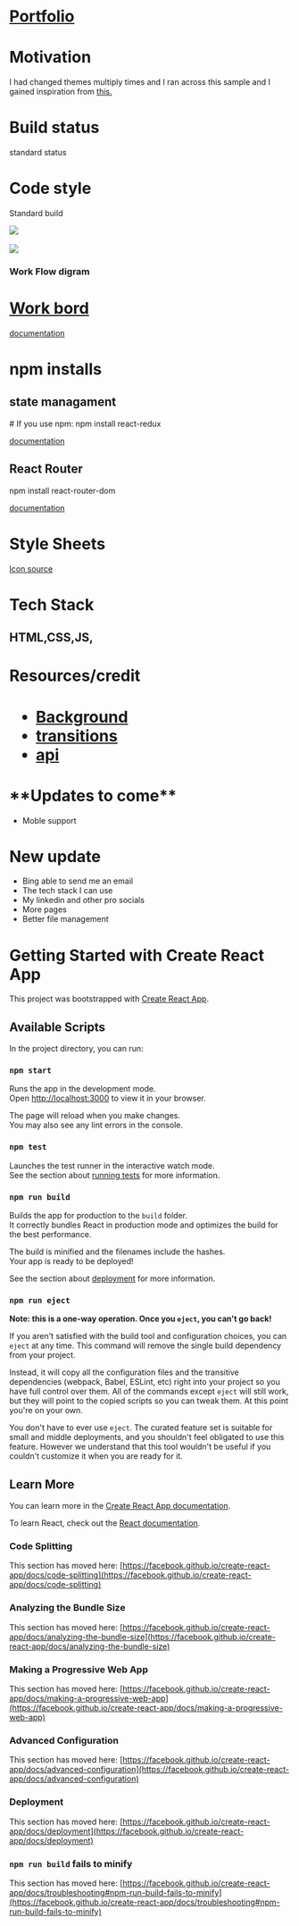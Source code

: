 <h1> <a href="https://app.netlify.com/sites/preeminent-sfogliatella-9ee1bf/overview">Portfolio</a></h1>
<h1>Motivation</h1>
<p> I had changed themes multiply times and I ran across this sample and I gained inspiration from  <a href="https://p5aholic.me/projects/">this.</a></p>

<h1> Build status</h1>
<p> standard status</p>
<h1> Code style</h1>
<p> Standard build<p>

<img src="./public/websiteScreeshots/HomePage.PNG">
<br>
<br>
<img src="./public/websiteScreeshots/portfiolio.PNG">







<h3> Work Flow digram</h3>

<a href="https://app.diagrams.net/#G1RX0YdLqpaTrwnU43XOAnhvSgkpljHpl4" target = "_blank" alt="plaing diagram" >

<h1> Work bord</h1>

<a href="https://trello.com/b/apJOwOcg/map" target= "_blank" alt="planning board" >documentation</a>



<h1> npm installs</h1>
<h2> state managament</h2>
<p> # If you use npm:
npm install react-redux</p>

<a href="https://react-redux.js.org/introduction/getting-started" target = "_blank" alt = "react redux documentaion">documentation</a>


<h2> React Router</h2>

<p> npm install react-router-dom</p>

<a href="https://reactrouter.com/en/main/start/tutorial" target = "_blank" alt = "router documentation">documentation</a>
<h1>Style Sheets</h1>

<p><a href="https://devicon.dev/" > Icon source</a></p>




<h1> Tech Stack</h1>
<h2>HTML,CSS,JS,<h2>

<h1>Resources/credit<h1>
<ul>
    <li><a href="https://www.vecteezy.com/video/11168860-glitch-noise-static-television-vfx-visual-video-effects-stripes-background-tv-screen-noise-glitch-effect-video-background-transition-effect-for-video-editing-more-elements-in-our-portfolio">Background</a></li>
    <li><a href="https://www.framer.com/motion/introduction/">transitions</a></li>
    <li><a href="https://api-ninjas.com/api/quotes">api</a></li>

</ul>

<h1>**Updates to come**</h1>
<ul>
    <li>
        Moble support
    </li>
</ul>

<h1>New update</h1>
<ul>
    <li>
        Bing able to send me an email
    </li>
    <li>
        The tech stack I can use
    </li>
    <li>
        My linkedin and other pro socials
    </li>
    <li>
        More pages
    </li>
    <li>
        Better file management
    </li>
</ul>


<!-- documetions for react bellow -->



















































# Getting Started with Create React App

This project was bootstrapped with [Create React App](https://github.com/facebook/create-react-app).

## Available Scripts

In the project directory, you can run:

### `npm start`

Runs the app in the development mode.\
Open [http://localhost:3000](http://localhost:3000) to view it in your browser.

The page will reload when you make changes.\
You may also see any lint errors in the console.

### `npm test`

Launches the test runner in the interactive watch mode.\
See the section about [running tests](https://facebook.github.io/create-react-app/docs/running-tests) for more information.

### `npm run build`

Builds the app for production to the `build` folder.\
It correctly bundles React in production mode and optimizes the build for the best performance.

The build is minified and the filenames include the hashes.\
Your app is ready to be deployed!

See the section about [deployment](https://facebook.github.io/create-react-app/docs/deployment) for more information.

### `npm run eject`

**Note: this is a one-way operation. Once you `eject`, you can't go back!**

If you aren't satisfied with the build tool and configuration choices, you can `eject` at any time. This command will remove the single build dependency from your project.

Instead, it will copy all the configuration files and the transitive dependencies (webpack, Babel, ESLint, etc) right into your project so you have full control over them. All of the commands except `eject` will still work, but they will point to the copied scripts so you can tweak them. At this point you're on your own.

You don't have to ever use `eject`. The curated feature set is suitable for small and middle deployments, and you shouldn't feel obligated to use this feature. However we understand that this tool wouldn't be useful if you couldn't customize it when you are ready for it.

## Learn More

You can learn more in the [Create React App documentation](https://facebook.github.io/create-react-app/docs/getting-started).

To learn React, check out the [React documentation](https://reactjs.org/).

### Code Splitting

This section has moved here: [https://facebook.github.io/create-react-app/docs/code-splitting](https://facebook.github.io/create-react-app/docs/code-splitting)

### Analyzing the Bundle Size

This section has moved here: [https://facebook.github.io/create-react-app/docs/analyzing-the-bundle-size](https://facebook.github.io/create-react-app/docs/analyzing-the-bundle-size)

### Making a Progressive Web App

This section has moved here: [https://facebook.github.io/create-react-app/docs/making-a-progressive-web-app](https://facebook.github.io/create-react-app/docs/making-a-progressive-web-app)

### Advanced Configuration

This section has moved here: [https://facebook.github.io/create-react-app/docs/advanced-configuration](https://facebook.github.io/create-react-app/docs/advanced-configuration)

### Deployment

This section has moved here: [https://facebook.github.io/create-react-app/docs/deployment](https://facebook.github.io/create-react-app/docs/deployment)

### `npm run build` fails to minify

This section has moved here: [https://facebook.github.io/create-react-app/docs/troubleshooting#npm-run-build-fails-to-minify](https://facebook.github.io/create-react-app/docs/troubleshooting#npm-run-build-fails-to-minify)







